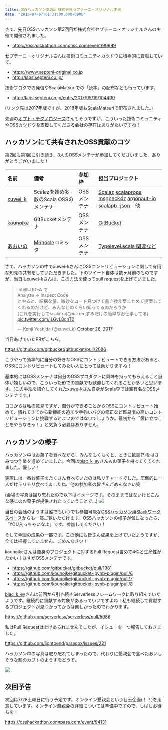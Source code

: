 ```yaml
---
title: OSSハッカソン第2回 株式会社セプテーニ・オリジナル主催
date: "2018-07-07T01:31:00.000+0900"
---
```


さて、先日OSSハッカソン第2回目が株式会社セプテーニ・オリジナルさんの主催で開催されました。

- https://osshackathon.connpass.com/event/90989

セプテーニ・オリジナルさんは技術コミュニティカツドウに積極的に貢献していて、

- https://www.septeni-original.co.jp
- http://labs.septeni.co.jp/

技術ブログでの発信やScalaMatsuriでの「読本」の配布なども行っています。

- http://labs.septeni.co.jp/entry/2017/05/19/104400

(リンク先は2017年版ですが、2018年版もScalaMatsuriで配布されました。)

先週の[オプト・テクノロジーズ](https://opt-technologies.jp/)さんもそうですが、こういった技術コミュニティやOSSカツドウを支援してくださる会社の存在はありがたいですね！

## ハッカソンにて共有されたOSS貢献のコツ

第2回も第1回に引き続き、3人のOSSメンテナが参加してくださいました、ありがとうございました！

| 名前 | 備考 | 参加枠 | 担当プロジェクト | 
|:------------ |:------------|:------------|:------------|
| [xuwei_k](https://twitter.com/xuwei_k)| Scalazを始め多数のScala OSSのメンテナ | OSSメンテナ |  [Scalaz](https://github.com/scalaz/scalaz) [scalaprops](https://github.com/scalaprops)  [msgpack4z](https://github.com/msgpack4z)  [argonaut-io](https://github.com/argonaut-io) [scalapb-json](https://github.com/scalapb-json)　他 | 
| [kounoike](https://twitter.com/ko_noike)| GitBucketメンテナ | OSSメンテナ | [GitBucket](https://github.com/gitbucket/gitbucket) | 
| [あおいの](https://twitter.com/aoiroaoino)| [Monocle](http://julien-truffaut.github.io/Monocle/)コミッタ | OSSメンテナ | [Typelevel.scala 関連など](https://typelevel.org/)  |

さて、ハッカソンの中でxuwei-kさんにOSSコントリビューションに関して有用な知見の共有をしていただきました。下のツイート自体は数ヶ月前のものですが、当日もxuwei-kさんは、この方法を使ってpull requestを上げていました。

<blockquote class="twitter-tweet"><p lang="ja" dir="ltr">IntelliJ IDEA で<br>Analyze =&gt; Inspect Code<br>とやると、結構な量、微妙なコード見つけて書き換え案まとめて提案してくれるのだけど、みんなどのくらい知ってるのだろうか<br>(これを実行してscalatraにpull reqするだけの簡単なお仕事してる) <a href="https://t.co/iLGvL8onT0">pic.twitter.com/iLGvL8onT0</a></p>&mdash; Kenji Yoshida (@xuwei_k) <a href="https://twitter.com/xuwei_k/status/924121055236517888?ref_src=twsrc%5Etfw">October 28, 2017</a></blockquote> <script async src="https://platform.twitter.com/widgets.js" charset="utf-8"></script>

当日あげていたPRがこちら。

https://github.com/gitbucket/gitbucket/pull/2086

こうやって効率的に自分の好きなOSSにコントリビュートできる方法があると、OSSにコントリビュートしてみたい人にとっては助かりますね！

基本的にはOSSメンテナは自分のOSSプロダクトに興味を持ってもらえること自体が嬉しいので、こういった形での貢献でも歓迎してくれることが多いと思います。(この手法を紹介してくれたxuwe-kさん自身がScala界では超有名なOSSメンテナです。)

ココからは私の意見ですが、自分ができることからOSSにコントリビュート始めて、慣れてきてから新機能の追加や手強いバグの修正など難易度の高いコントリビューションに挑戦するとよいのではないでしょうか。最初から「役に立つことをやらなきゃ！」と気負う必要はありません。

## ハッカソンの様子

ハッカソン中はお菓子を食べながら、みんなもくもくと、ときに歓談(?)をはさみつつ作業を進めていました。今回は[blac_k_ey](https://twitter.com/blac_k_ey)さんもお菓子を持ってくてくれました。優しい！

実際には一番お菓子をたくさん食べていたのは私リチャードでした。圧倒的に一人だけモリモリ食べてましたね、他の参加者の皆さんごめんなさい笑

(会場の写真は撮り忘れたので以下はイメージです。そのままではないけどこんな感じのお菓子が提供されたっていうことで…)
![](/images/20180707/20180707220024.png)

当日の会話のようすは誰でもいつでも参加可能な[OSSハッカソン用Slackワークスペース](https://join.slack.com/t/osshackathon/shared_invite/enQtMzYwMTIxODQ1Mzk1LWY0Mjk4YWI3MDY4NTQ4NTI3MGQ2M2I3ZTgzY2QzOGRjOTg5YTFlYWU1MGU3MTRmODFkM2IyZGQxNGZlNzlkOTM)からも一部ご覧いただけます。OSSハッカソンの様子が気になったら、「YOU入っちゃいなよ」です。参加してください！

そして今回の成果の一部です。この他にも皆さん成果を上げていたようですが、全ては把握していません、ごめんなさい！

kounoikeさんは自身のプロジェクトに対するPull Request含めて4件と生産性がたかい！さすがOSSメンテナです。

- https://github.com/gitbucket/gitbucket/pull/1981
- https://github.com/kounoike/gitbucket-ipynb-plugin/pull/6
- https://github.com/kounoike/gitbucket-ipynb-plugin/pull/7
- https://github.com/kounoike/gitbucket-ipynb-plugin/pull/8

[blac_k_ey](https://twitter.com/blac_k_ey)さんは前回から引き続きServerlessフレームワークに取り組んでいたようです。継続的に貢献する対象があるっていいですよね！私も継続して貢献するプロジェクトが見つかってからは楽しかったのでわかります。

https://github.com/serverless/serverless/pull/5086

私はPull Requestは上げあられませんでしたが、イシューを一つ報告しておきました。

https://github.com/lightbend/paradox/issues/221

ハッカソン中の写真は取り忘れてしまったので、代わりに懇親会で食べたおいしそうな鯛のカブトのようすをどうぞ。

![](/images/20180707/20180707220428.jpg)

## 次回予告

次回は7/28土曜日に行う予定です。オンライン懇親会という目玉企画(！？)を用意しています。オンライン懇親会の詳細については準備中ですので、しばしお待ちを！

https://osshackathon.connpass.com/event/94131

